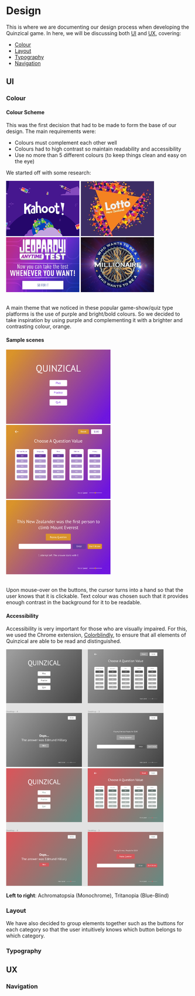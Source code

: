 # Design
This is where we are documenting our design process when developing the Quinzical game. In here, we will be discussing
both [UI](#ui) and [UX](#ux), covering:
- [Colour](#color)
- [Layout](#layout)
- [Typography](#typography)
- [Navigation](#navigation)

## UI
### Colour
#### Colour Scheme

This was the first decision that had to be made to form the base of our design. The main requirements were:
- Colours must complement each other well
- Colours had to high contrast so maintain readability and accessibility
- Use no more than 5 different colours (to keep things clean and easy on the eye)

We started off with some research:

<div>
    <img src="./img/kahoot.png" width=200 alt="Kahoot"/>
    <img src="./img/lotto.jpg" width=200 alt="Lotto"/>
    <img src="./img/jeopardy.jpg" width=200 alt="Jeopardy"/>
    <img src="./img/millionaire.jpg" width=200 alt="Who wants to be a millionaire?"/>
</div>
<br>

A main theme that we noticed in these popular game-show/quiz type platforms is the use of purple and bright/bold colours.
So we decided to take inspiration by using purple and complementing it with a brighter and contrasting colour, orange.

#### Sample scenes
<div>
    <img src="../mockups/start.jpg" width=285 alt="Start page"/>
    <img src="../mockups/play-question-board.jpg" width=285 alt="Question board"/>
    <img src="../mockups/practice-1-attempt.jpg" width=285 alt="One attempt left in practice mode"/>
</div>
<br>

Upon mouse-over on the buttons, the cursor turns into a hand so that the user knows that it is clickable. Text colour was chosen such that
it provides enough contrast in the background for it to be readable.

#### Accessibility
Accessibility is very important for those who are visually impaired. For this, we used the Chrome extension, 
[Colorblindly](https://chrome.google.com/webstore/detail/colorblindly/floniaahmccleoclneebhhmnjgdfijgg?hl=en), to ensure that
all elements of Quinzical are able to be read and distinguished.

<div>
  <img src="./img/achromatopsia.png" alt="Achromatopsia (monochrome)" width=430/>
  <img src="./img/tritanopia.png" alt="Tritanopia (blue-blind)" width=430/>
  <p><b>Left to right</b>: Achromatopsia (Monochrome), Tritanopia (Blue-Blind)</p>
</div>

### Layout
We have also decided to group elements together such as the buttons for each category so that the user intuitively knows which button belongs to which category.

### Typography

## UX
### Navigation